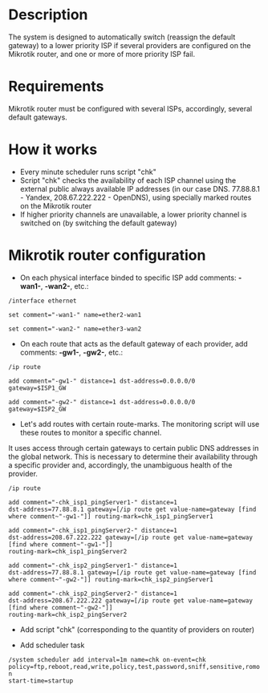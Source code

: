 # Description

The system is designed to automatically switch (reassign the default gateway) to a lower priority ISP if several providers are configured on the Mikrotik router, and one or more of more priority ISP fail.

# Requirements

Mikrotik router must be configured with several ISPs, accordingly, several default gateways.

# How it works

- Every minute scheduler runs script "chk"
- Script "chk" checks the availability of each ISP channel using the external public always available IP addresses (in our case DNS. 77.88.8.1 - Yandex, 208.67.222.222 - OpenDNS), using specially marked routes on the Mikrotik router
- If higher priority channels are unavailable, a lower priority channel is switched on (by switching the default gateway)

# Mikrotik router configuration

- On each physical interface binded to specific ISP add comments: **-wan1-**, **-wan2-**, etc.:

<code>/interface ethernet</code>

<code>set comment="-wan1-" name=ether2-wan1</code>

<code>set comment="-wan2-" name=ether3-wan2</code>

- On each route that acts as the default gateway of each provider, add comments: **-gw1-**, **-gw2-**, etc.:

<code>/ip route</code>

<code>add comment="-gw1-" distance=1 dst-address=0.0.0.0/0 gateway=$ISP1_GW</code>

<code>add comment="-gw2-" distance=1 dst-address=0.0.0.0/0 gateway=$ISP2_GW</code>

- Let's add routes with certain route-marks. The monitoring script will use these routes to monitor a specific channel.

It uses access through certain gateways to certain public DNS addresses in the global network. This is necessary to determine their availability through a specific provider and, accordingly, the unambiguous health of the provider.

<code>/ip route</code>

<code>add comment="-chk_isp1_pingServer1-" distance=1 dst-address=77.88.8.1 gateway=[/ip route get value-name=gateway [find where comment~"-gw1-"]] routing-mark=chk_isp1_pingServer1</code>

<code>add comment="-chk_isp1_pingServer2-" distance=1 dst-address=208.67.222.222 gateway=[/ip route get value-name=gateway [find where comment~"-gw1-"]] routing-mark=chk_isp1_pingServer2</code>

<code>add comment="-chk_isp2_pingServer1-" distance=1 dst-address=77.88.8.1 gateway=[/ip route get value-name=gateway [find where comment~"-gw2-"]] routing-mark=chk_isp2_pingServer1</code>

<code>add comment="-chk_isp2_pingServer2-" distance=1 dst-address=208.67.222.222 gateway=[/ip route get value-name=gateway [find where comment~"-gw2-"]] routing-mark=chk_isp2_pingServer2</code>

- Add script "chk" (corresponding to the quantity of providers on router)

- Add scheduler task

<code>/system scheduler add interval=1m name=chk on-event=chk policy=ftp,reboot,read,write,policy,test,password,sniff,sensitive,romon start-time=startup</code>
